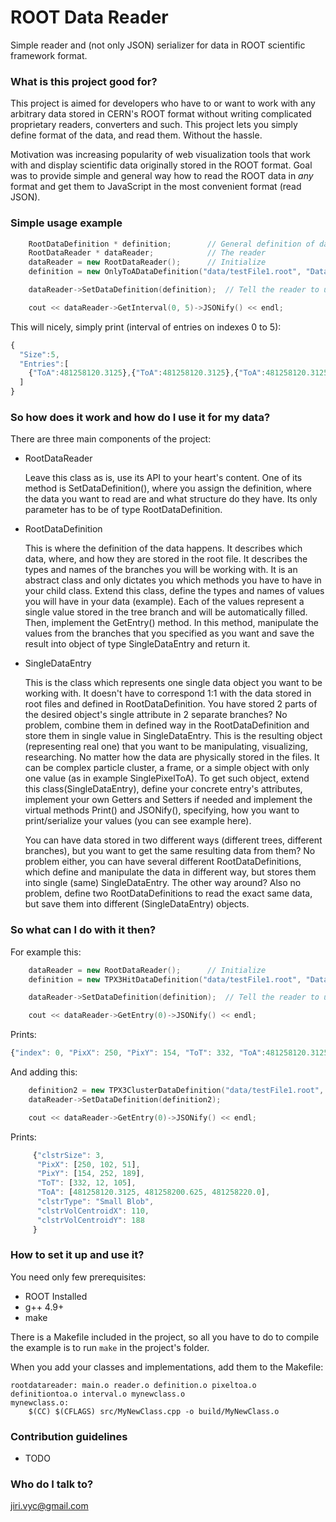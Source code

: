 # ROOT Data Reader #

Simple reader and (not only JSON) serializer for data in ROOT scientific framework format.

### What is this project good for? ###

This project is aimed for developers who have to or want to work with any arbitrary data stored in CERN's ROOT format without writing complicated proprietary readers, converters and such. This project lets you simply define format of the data, and read them. Without the hassle.

Motivation was increasing popularity of web visualization tools that work with and display scientific data originally stored in the ROOT format. Goal was to provide simple and general way how to read the ROOT data in *any* format and get them to JavaScript in the most convenient format (read JSON).

### Simple usage example ###

```c++
    RootDataDefinition * definition;        // General definition of data 
    RootDataReader * dataReader;            // The reader
    dataReader = new RootDataReader();      // Initialize
    definition = new OnlyToADataDefinition("data/testFile1.root", "Datatree");  // Initializing concrete data definition

    dataReader->SetDataDefinition(definition);  // Tell the reader to use this data definition

    cout << dataReader->GetInterval(0, 5)->JSONify() << endl;
```
This will nicely, simply print (interval of entries on indexes 0 to 5):
```javascript
{
  "Size":5,
  "Entries":[
    {"ToA":481258120.3125},{"ToA":481258120.3125},{"ToA":481258120.3125},{"ToA":481258120.3125},{"ToA":481258120.3125}
  ]
}
```
### So how does it work and how do I use it for my data? ###

There are three main components of the project:

- RootDataReader

     Leave this class as is, use its API to your heart's content. One of its method is SetDataDefinition(), where you assign the definition, where the data you want to read are and what structure do they have. Its only parameter has to be of type RootDataDefinition.

- RootDataDefinition

     This is where the definition of the data happens. It describes which data, where, and how they are stored in the root file. It describes the types and names of the branches you will be working with. It is an abstract class and only dictates you which methods you have to have in your child class. Extend this class, define the types and names of values you will have in your data (example). Each of the values represent a single value stored in the tree branch and will be automatically filled. Then, implement the GetEntry() method. In this method, manipulate the values from the branches that you specified as you want and save the result into object of type SingleDataEntry and return it.

- SingleDataEntry

     This is the class which represents one single data object you want to be working with. It doesn't have to correspond 1:1 with the data stored in root files and defined in RootDataDefinition. You have stored 2 parts of the desired object's single attribute in 2 separate branches? No problem, combine them in defined way in the RootDataDefinition and store them in single value in SingleDataEntry. This is the resulting object (representing real one) that you want to be manipulating, visualizing, researching. No matter how the data are physically stored in the files. It can be complex particle cluster, a frame, or a simple object with only one value (as in example SinglePixelToA). To get such object, extend this class(SingleDataEntry), define your concrete entry's attributes, implement your own Getters and Setters if needed and implement the virtual methods Print() and JSONify(), specifying, how you want to print/serialize your values (you can see example here).

     You can have data stored in two different ways (different trees, different branches), but you want to get the same resulting data from them? No problem either, you can have several different RootDataDefinitions, which define and manipulate the data in different way, but stores them into single (same) SingleDataEntry. The other way around? Also no problem, define two RootDataDefinitions to read the exact same data, but save them into different (SingleDataEntry) objects.

### So what can I do with it then? ###

For example this:

```c++
    dataReader = new RootDataReader();      // Initialize
    definition = new TPX3HitDataDefinition("data/testFile1.root", "Datatree");  // Initializing concrete data definition

    dataReader->SetDataDefinition(definition);  // Tell the reader to use this data definition

    cout << dataReader->GetEntry(0)->JSONify() << endl;
```

Prints:

```javascript
{"index": 0, "PixX": 250, "PixY": 154, "ToT": 332, "ToA":481258120.3125, "triggerNo": 0}
```

And adding this:

```c++
    definition2 = new TPX3ClusterDataDefinition("data/testFile1.root", "Clustertree");
    dataReader->SetDataDefinition(definition2);

    cout << dataReader->GetEntry(0)->JSONify() << endl;
```

Prints:

```javascript
     {"clstrSize": 3, 
      "PixX": [250, 102, 51], 
      "PixY": [154, 252, 189], 
      "ToT": [332, 12, 105], 
      "ToA": [481258120.3125, 481258200.625, 481258220.0], 
      "clstrType": "Small Blob", 
      "clstrVolCentroidX": 110, 
      "clstrVolCentroidY": 188
     }
```

### How to set it up and use it? ###

You need only few prerequisites:

- ROOT Installed
- g++ 4.9+
- make

There is a Makefile included in the project, so all you have to do to compile the example is to run `make` in the project's folder.

When you add your classes and implementations, add them to the Makefile:

```
rootdatareader: main.o reader.o definition.o pixeltoa.o definitiontoa.o interval.o mynewclass.o
mynewclass.o:
	$(CC) $(CFLAGS) src/MyNewClass.cpp -o build/MyNewClass.o
```

### Contribution guidelines ###

* TODO

### Who do I talk to? ###

[jiri.vyc@gmail.com](mailto:jiri.vyc@gmail.com)